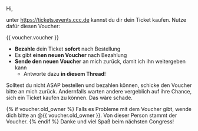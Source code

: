Hi,

unter https://tickets.events.ccc.de kannst du dir dein Ticket kaufen. Nutze dafür diesen Voucher:

{{ voucher.voucher }}

- **Bezahle** dein Ticket **sofort** nach Bestellung
- Es gibt **einen neuen Voucher** nach Bezahlung
- **Sende den neuen Voucher** an mich zurück, damit ich ihn weitergeben kann
  - Antworte dazu **in diesem Thread**!

Solltest du nicht ASAP bestellen und bezahlen können, schicke den Voucher bitte an mich zurück.
Andernfalls warten andere vergeblich auf ihre Chance, sich ein Ticket kaufen zu können. Das wäre schade.

{% if voucher.old_owner %}
Falls es Probleme mit dem Voucher gibt, wende dich bitte an @{{ voucher.old_owner }}. Von dieser Person stammt der Voucher.
{% endif %}
Danke und viel Spaß beim nächsten Congress!
